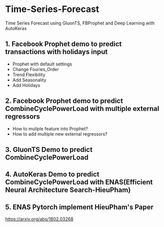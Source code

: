 # Time-Series-Forecast
Time Series Forecast using GluonTS, FBProphet and Deep Learning with AutoKeras
## 1. Facebook Prophet demo to predict transactions with holidays input
* Prophet with default settings
* Change Fouries_Order
* Trend Flexibility
* Add Seasonality
* Add Holidays
## 2. Facebook Prophet demo to predict CombineCyclePowerLoad with multiple external regressors
* How to muliple feature into Prophet?
* How to add multiple new external regressors?
## 3. GluonTS Demo to predict CombineCyclePowerLoad
## 4. AutoKeras Demo to predict CombineCyclePowerLoad with ENAS(Efficient Neural Architecture Search-HieuPham)
## 5. ENAS Pytorch implement HieuPham's Paper
https://arxiv.org/abs/1802.03268



